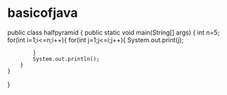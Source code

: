 # basicofjava
public class halfpyramid {
    public static void main(String[] args) {
        int n=5;
        for(int i=1;i<=n;i++){
            for(int j=1;j<=i;j++){
                System.out.print(j);
                
            }
            System.out.println();
        }
    }
}
